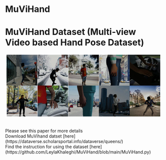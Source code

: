 # MuViHand
 # **MuViHand Dataset** (**Mu**lti-view **Vi**deo based **Hand** Pose Dataset)
<p align="center">
  <img src="3D.gif" alt="animated" />
</p>
<br /> 
Please see this paper for more details <br /> 
Download MuVihand datset [here] (https://dataverse.scholarsportal.info/dataverse/queens/)
<br /> 
Find the instruction for using the dataset [here] (https://github.com/LeylaKhaleghi/MuViHand/blob/main/MuViHand.py) <br /> 
